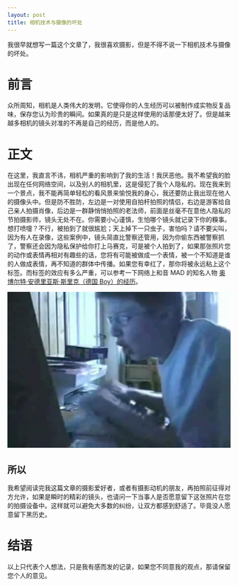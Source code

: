 ```yaml
---
layout: post
title: 相机技术与摄像的坏处
---
```

我很早就想写一篇这个文章了，我很喜欢摄影，但是不得不说一下相机技术与摄像的坏处。
<!--more-->
# 前言
众所周知，相机是人类伟大的发明，它使得你的人生经历可以被制作成实物反复品味，保存您认为珍贵的瞬间。如果真的是只是这样使用的话那便太好了。但是越来越多相机的镜头对准的不再是自己的经历，而是他人的。
# 正文
在这里，我直言不讳，相机严重的影响到了我的生活！我厌恶他。我不希望我的脸出现在任何网络空间，以及别人的相机里，这是侵犯了我个人隐私的。现在我来到一个景点，我不能再简单轻松的看风景来愉悦我的身心，我还要防止我出现在他人的摄像头中。但是防不胜防，左边是一对使用自拍杆拍照的情侣，右边是游客给自己亲人拍摄肖像，后边是一群静悄悄拍照的老法师，前面是丝毫不在意他人隐私的节拍摄影师，镜头无处不在。你需要小心谨慎，生怕哪个镜头就记录下你的糗事。想打喷嚏？不行，被拍到了就很尴尬；天上掉下一只虫子，害怕吗？请不要尖叫，因为有人在录像，这些案例中，镜头简直比警察还管用，因为你偷东西被警察抓了，警察还会因为隐私保护给你打上马赛克，可是被个人拍到了，如果那张照片您的动作或表情再相对有趣些的话，您将有可能被做成一个表情，被一个不知道是谁的人做成表情，再不知道的群体中传播。如果您有幸红了，那你将被永远粘上这个标签。而标签的效应有多么严重，可以参考一下网络上和音 MAD 的知名人物 [奥博尔特·安德里亚斯·斯里克（德国 Boy）的经历](https://zhuanlan.zhihu.com/p/36791003)。

![slikk](/public/images/slikk.jpg)

## 所以
我希望阅读完我这篇文章的摄影爱好者，或者有摄影动机的朋友，再拍照前征得对方允许，如果是瞬时的精彩的镜头，也请问一下当事人是否愿意留下这张照片在您的拍摄设备中。这样就可以避免大多数的纠纷，让双方都感到舒适了。毕竟没人愿意留下黑历史。
# 结语
以上只代表个人想法，只是我有感而发的记录，如果您不同意我的观点，那请保留您个人的意见。
